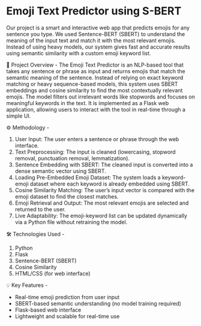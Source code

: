 # Emoji Text Predictor using S-BERT

Our project is a smart and interactive web app that predicts emojis for any sentence you type. We used Sentence-BERT (SBERT) to understand the meaning of the input text and match it with the most relevant emojis. Instead of using heavy models, our system gives fast and accurate results using semantic similarity with a custom emoji keyword list.

📖 Project Overview -
The Emoji Text Predictor is an NLP-based tool that takes any sentence or phrase as input and returns emojis that match the semantic meaning of the sentence. Instead of relying on exact keyword matching or heavy sequence-based models, this system uses SBERT embeddings and cosine similarity to find the most contextually relevant emojis. The model filters out irrelevant words like stopwords and focuses on meaningful keywords in the text.
It is implemented as a Flask web application, allowing users to interact with the tool in real-time through a simple UI.

⚙️ Methodology -
1. User Input: The user enters a sentence or phrase through the web interface.
2. Text Preprocessing: The input is cleaned (lowercasing, stopword removal, punctuation removal, lemmatization).
3. Sentence Embedding with SBERT: The cleaned input is converted into a dense semantic vector using SBERT.
4. Loading Pre-Embedded Emoji Dataset: The system loads a keyword-emoji dataset where each keyword is already embedded using SBERT.
5. Cosine Similarity Matching: The user’s input vector is compared with the emoji dataset to find the closest matches.
6. Emoji Retrieval and Output: The most relevant emojis are selected and returned to the user.
7. Live Adaptability: The emoji-keyword list can be updated dynamically via a Python file without retraining the model.

🛠️ Technologies Used -
1. Python
2. Flask
3. Sentence-BERT (SBERT)
4. Cosine Similarity
5. HTML/CSS (for web interface)

💡 Key Features -
- Real-time emoji prediction from user input
- SBERT-based semantic understanding (no model training required)
- Flask-based web interface
- Lightweight and scalable for real-time use

